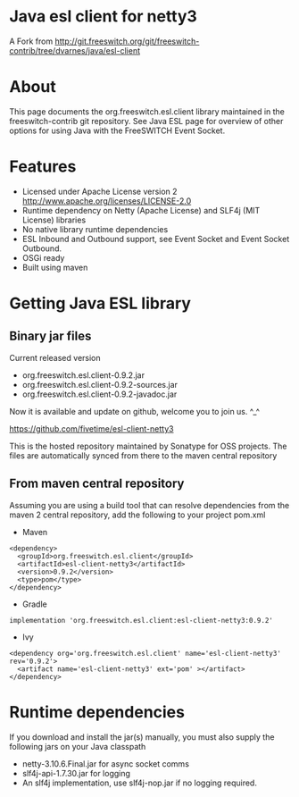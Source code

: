 # Java esl client for netty3
A Fork from http://git.freeswitch.org/git/freeswitch-contrib/tree/dvarnes/java/esl-client

# About
This page documents the org.freeswitch.esl.client library maintained in the freeswitch-contrib git repository. See Java ESL page for overview of other options for using Java with the FreeSWITCH Event Socket.

# Features
* Licensed under Apache License version 2 http://www.apache.org/licenses/LICENSE-2.0
* Runtime dependency on Netty (Apache License) and SLF4j (MIT License) libraries
* No native library runtime dependencies
* ESL Inbound and Outbound support, see Event Socket and Event Socket Outbound.
* OSGi ready
* Built using maven

# Getting Java ESL library
## Binary jar files
Current released version
* org.freeswitch.esl.client-0.9.2.jar
* org.freeswitch.esl.client-0.9.2-sources.jar
* org.freeswitch.esl.client-0.9.2-javadoc.jar

Now it is available and update on github, welcome you to join us. ^_^

https://github.com/fivetime/esl-client-netty3

This is the hosted repository maintained by Sonatype for OSS projects. The files are automatically synced from there to the maven central repository

## From maven central repository
Assuming you are using a build tool that can resolve dependencies from the maven 2 central repository, add the following to your project pom.xml

* Maven
```
<dependency>
  <groupId>org.freeswitch.esl.client</groupId>
  <artifactId>esl-client-netty3</artifactId>
  <version>0.9.2</version>
  <type>pom</type>
</dependency>
```
* Gradle
```
implementation 'org.freeswitch.esl.client:esl-client-netty3:0.9.2'
```

* Ivy
```
<dependency org='org.freeswitch.esl.client' name='esl-client-netty3' rev='0.9.2'>
  <artifact name='esl-client-netty3' ext='pom' ></artifact>
</dependency>
```

# Runtime dependencies
If you download and install the jar(s) manually, you must also supply the following jars on your Java classpath

* netty-3.10.6.Final.jar for async socket comms
* slf4j-api-1.7.30.jar for logging
* An slf4j implementation, use slf4j-nop.jar if no logging required.
